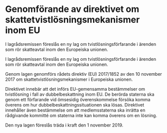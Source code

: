 # Genomförande av direktivet om skattetvistlösningsmekanismer inom EU

I lagrådsremissen föreslås en ny lag om tvistlösningsförfarande i ärenden som rör skatteavtal inom den Europeiska unionen.

I lagrådsremissen föreslås en ny lag om tvistlösningsförfarande i ärenden som rör skatteavtal inom den Europeiska unionen.

Genom lagen genomförs rådets direktiv (EU) 2017/1852 av den 10 november 2017 om skattetvistlösningsmekanismer i Europeiska unionen.

Direktivet innebär att det införs EU-gemensamma bestämmelser om tvistlösning i fall av dubbelbeskattning inom EU. De berörda staterna ska genom ett förfarande vid ömsesidig överenskommelse försöka komma överens om hur dubbelbeskattningssituationen ska lösas. Direktivet innehåller även bestämmelse om att medlemsstaterna ska inrätta en rådgivande kommitté om staterna inte kan komma överens om en lösning.

Den nya lagen föreslås träda i kraft den 1 november 2019.
